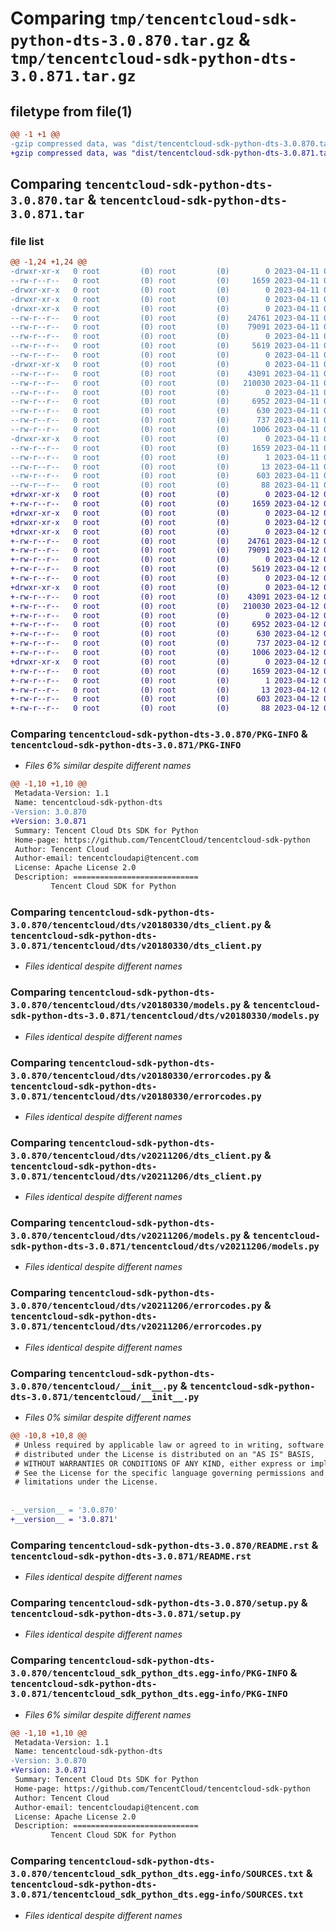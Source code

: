 # Comparing `tmp/tencentcloud-sdk-python-dts-3.0.870.tar.gz` & `tmp/tencentcloud-sdk-python-dts-3.0.871.tar.gz`

## filetype from file(1)

```diff
@@ -1 +1 @@
-gzip compressed data, was "dist/tencentcloud-sdk-python-dts-3.0.870.tar", last modified: Tue Apr 11 03:37:34 2023, max compression
+gzip compressed data, was "dist/tencentcloud-sdk-python-dts-3.0.871.tar", last modified: Wed Apr 12 00:23:22 2023, max compression
```

## Comparing `tencentcloud-sdk-python-dts-3.0.870.tar` & `tencentcloud-sdk-python-dts-3.0.871.tar`

### file list

```diff
@@ -1,24 +1,24 @@
-drwxr-xr-x   0 root         (0) root         (0)        0 2023-04-11 03:37:34.000000 tencentcloud-sdk-python-dts-3.0.870/
--rw-r--r--   0 root         (0) root         (0)     1659 2023-04-11 03:37:34.000000 tencentcloud-sdk-python-dts-3.0.870/PKG-INFO
-drwxr-xr-x   0 root         (0) root         (0)        0 2023-04-11 03:37:34.000000 tencentcloud-sdk-python-dts-3.0.870/tencentcloud/
-drwxr-xr-x   0 root         (0) root         (0)        0 2023-04-11 03:37:34.000000 tencentcloud-sdk-python-dts-3.0.870/tencentcloud/dts/
-drwxr-xr-x   0 root         (0) root         (0)        0 2023-04-11 03:37:34.000000 tencentcloud-sdk-python-dts-3.0.870/tencentcloud/dts/v20180330/
--rw-r--r--   0 root         (0) root         (0)    24761 2023-04-11 03:37:34.000000 tencentcloud-sdk-python-dts-3.0.870/tencentcloud/dts/v20180330/dts_client.py
--rw-r--r--   0 root         (0) root         (0)    79091 2023-04-11 03:37:34.000000 tencentcloud-sdk-python-dts-3.0.870/tencentcloud/dts/v20180330/models.py
--rw-r--r--   0 root         (0) root         (0)        0 2023-04-11 03:37:34.000000 tencentcloud-sdk-python-dts-3.0.870/tencentcloud/dts/v20180330/__init__.py
--rw-r--r--   0 root         (0) root         (0)     5619 2023-04-11 03:37:34.000000 tencentcloud-sdk-python-dts-3.0.870/tencentcloud/dts/v20180330/errorcodes.py
--rw-r--r--   0 root         (0) root         (0)        0 2023-04-11 03:37:34.000000 tencentcloud-sdk-python-dts-3.0.870/tencentcloud/dts/__init__.py
-drwxr-xr-x   0 root         (0) root         (0)        0 2023-04-11 03:37:34.000000 tencentcloud-sdk-python-dts-3.0.870/tencentcloud/dts/v20211206/
--rw-r--r--   0 root         (0) root         (0)    43091 2023-04-11 03:37:34.000000 tencentcloud-sdk-python-dts-3.0.870/tencentcloud/dts/v20211206/dts_client.py
--rw-r--r--   0 root         (0) root         (0)   210030 2023-04-11 03:37:34.000000 tencentcloud-sdk-python-dts-3.0.870/tencentcloud/dts/v20211206/models.py
--rw-r--r--   0 root         (0) root         (0)        0 2023-04-11 03:37:34.000000 tencentcloud-sdk-python-dts-3.0.870/tencentcloud/dts/v20211206/__init__.py
--rw-r--r--   0 root         (0) root         (0)     6952 2023-04-11 03:37:34.000000 tencentcloud-sdk-python-dts-3.0.870/tencentcloud/dts/v20211206/errorcodes.py
--rw-r--r--   0 root         (0) root         (0)      630 2023-04-11 03:37:34.000000 tencentcloud-sdk-python-dts-3.0.870/tencentcloud/__init__.py
--rw-r--r--   0 root         (0) root         (0)      737 2023-04-11 03:37:34.000000 tencentcloud-sdk-python-dts-3.0.870/README.rst
--rw-r--r--   0 root         (0) root         (0)     1006 2023-04-11 03:37:34.000000 tencentcloud-sdk-python-dts-3.0.870/setup.py
-drwxr-xr-x   0 root         (0) root         (0)        0 2023-04-11 03:37:34.000000 tencentcloud-sdk-python-dts-3.0.870/tencentcloud_sdk_python_dts.egg-info/
--rw-r--r--   0 root         (0) root         (0)     1659 2023-04-11 03:37:34.000000 tencentcloud-sdk-python-dts-3.0.870/tencentcloud_sdk_python_dts.egg-info/PKG-INFO
--rw-r--r--   0 root         (0) root         (0)        1 2023-04-11 03:37:34.000000 tencentcloud-sdk-python-dts-3.0.870/tencentcloud_sdk_python_dts.egg-info/dependency_links.txt
--rw-r--r--   0 root         (0) root         (0)       13 2023-04-11 03:37:34.000000 tencentcloud-sdk-python-dts-3.0.870/tencentcloud_sdk_python_dts.egg-info/top_level.txt
--rw-r--r--   0 root         (0) root         (0)      603 2023-04-11 03:37:34.000000 tencentcloud-sdk-python-dts-3.0.870/tencentcloud_sdk_python_dts.egg-info/SOURCES.txt
--rw-r--r--   0 root         (0) root         (0)       88 2023-04-11 03:37:34.000000 tencentcloud-sdk-python-dts-3.0.870/setup.cfg
+drwxr-xr-x   0 root         (0) root         (0)        0 2023-04-12 00:23:22.000000 tencentcloud-sdk-python-dts-3.0.871/
+-rw-r--r--   0 root         (0) root         (0)     1659 2023-04-12 00:23:22.000000 tencentcloud-sdk-python-dts-3.0.871/PKG-INFO
+drwxr-xr-x   0 root         (0) root         (0)        0 2023-04-12 00:23:22.000000 tencentcloud-sdk-python-dts-3.0.871/tencentcloud/
+drwxr-xr-x   0 root         (0) root         (0)        0 2023-04-12 00:23:22.000000 tencentcloud-sdk-python-dts-3.0.871/tencentcloud/dts/
+drwxr-xr-x   0 root         (0) root         (0)        0 2023-04-12 00:23:22.000000 tencentcloud-sdk-python-dts-3.0.871/tencentcloud/dts/v20180330/
+-rw-r--r--   0 root         (0) root         (0)    24761 2023-04-12 00:23:22.000000 tencentcloud-sdk-python-dts-3.0.871/tencentcloud/dts/v20180330/dts_client.py
+-rw-r--r--   0 root         (0) root         (0)    79091 2023-04-12 00:23:22.000000 tencentcloud-sdk-python-dts-3.0.871/tencentcloud/dts/v20180330/models.py
+-rw-r--r--   0 root         (0) root         (0)        0 2023-04-12 00:23:22.000000 tencentcloud-sdk-python-dts-3.0.871/tencentcloud/dts/v20180330/__init__.py
+-rw-r--r--   0 root         (0) root         (0)     5619 2023-04-12 00:23:22.000000 tencentcloud-sdk-python-dts-3.0.871/tencentcloud/dts/v20180330/errorcodes.py
+-rw-r--r--   0 root         (0) root         (0)        0 2023-04-12 00:23:22.000000 tencentcloud-sdk-python-dts-3.0.871/tencentcloud/dts/__init__.py
+drwxr-xr-x   0 root         (0) root         (0)        0 2023-04-12 00:23:22.000000 tencentcloud-sdk-python-dts-3.0.871/tencentcloud/dts/v20211206/
+-rw-r--r--   0 root         (0) root         (0)    43091 2023-04-12 00:23:22.000000 tencentcloud-sdk-python-dts-3.0.871/tencentcloud/dts/v20211206/dts_client.py
+-rw-r--r--   0 root         (0) root         (0)   210030 2023-04-12 00:23:22.000000 tencentcloud-sdk-python-dts-3.0.871/tencentcloud/dts/v20211206/models.py
+-rw-r--r--   0 root         (0) root         (0)        0 2023-04-12 00:23:22.000000 tencentcloud-sdk-python-dts-3.0.871/tencentcloud/dts/v20211206/__init__.py
+-rw-r--r--   0 root         (0) root         (0)     6952 2023-04-12 00:23:22.000000 tencentcloud-sdk-python-dts-3.0.871/tencentcloud/dts/v20211206/errorcodes.py
+-rw-r--r--   0 root         (0) root         (0)      630 2023-04-12 00:23:22.000000 tencentcloud-sdk-python-dts-3.0.871/tencentcloud/__init__.py
+-rw-r--r--   0 root         (0) root         (0)      737 2023-04-12 00:23:22.000000 tencentcloud-sdk-python-dts-3.0.871/README.rst
+-rw-r--r--   0 root         (0) root         (0)     1006 2023-04-12 00:23:22.000000 tencentcloud-sdk-python-dts-3.0.871/setup.py
+drwxr-xr-x   0 root         (0) root         (0)        0 2023-04-12 00:23:22.000000 tencentcloud-sdk-python-dts-3.0.871/tencentcloud_sdk_python_dts.egg-info/
+-rw-r--r--   0 root         (0) root         (0)     1659 2023-04-12 00:23:22.000000 tencentcloud-sdk-python-dts-3.0.871/tencentcloud_sdk_python_dts.egg-info/PKG-INFO
+-rw-r--r--   0 root         (0) root         (0)        1 2023-04-12 00:23:22.000000 tencentcloud-sdk-python-dts-3.0.871/tencentcloud_sdk_python_dts.egg-info/dependency_links.txt
+-rw-r--r--   0 root         (0) root         (0)       13 2023-04-12 00:23:22.000000 tencentcloud-sdk-python-dts-3.0.871/tencentcloud_sdk_python_dts.egg-info/top_level.txt
+-rw-r--r--   0 root         (0) root         (0)      603 2023-04-12 00:23:22.000000 tencentcloud-sdk-python-dts-3.0.871/tencentcloud_sdk_python_dts.egg-info/SOURCES.txt
+-rw-r--r--   0 root         (0) root         (0)       88 2023-04-12 00:23:22.000000 tencentcloud-sdk-python-dts-3.0.871/setup.cfg
```

### Comparing `tencentcloud-sdk-python-dts-3.0.870/PKG-INFO` & `tencentcloud-sdk-python-dts-3.0.871/PKG-INFO`

 * *Files 6% similar despite different names*

```diff
@@ -1,10 +1,10 @@
 Metadata-Version: 1.1
 Name: tencentcloud-sdk-python-dts
-Version: 3.0.870
+Version: 3.0.871
 Summary: Tencent Cloud Dts SDK for Python
 Home-page: https://github.com/TencentCloud/tencentcloud-sdk-python
 Author: Tencent Cloud
 Author-email: tencentcloudapi@tencent.com
 License: Apache License 2.0
 Description: ============================
         Tencent Cloud SDK for Python
```

### Comparing `tencentcloud-sdk-python-dts-3.0.870/tencentcloud/dts/v20180330/dts_client.py` & `tencentcloud-sdk-python-dts-3.0.871/tencentcloud/dts/v20180330/dts_client.py`

 * *Files identical despite different names*

### Comparing `tencentcloud-sdk-python-dts-3.0.870/tencentcloud/dts/v20180330/models.py` & `tencentcloud-sdk-python-dts-3.0.871/tencentcloud/dts/v20180330/models.py`

 * *Files identical despite different names*

### Comparing `tencentcloud-sdk-python-dts-3.0.870/tencentcloud/dts/v20180330/errorcodes.py` & `tencentcloud-sdk-python-dts-3.0.871/tencentcloud/dts/v20180330/errorcodes.py`

 * *Files identical despite different names*

### Comparing `tencentcloud-sdk-python-dts-3.0.870/tencentcloud/dts/v20211206/dts_client.py` & `tencentcloud-sdk-python-dts-3.0.871/tencentcloud/dts/v20211206/dts_client.py`

 * *Files identical despite different names*

### Comparing `tencentcloud-sdk-python-dts-3.0.870/tencentcloud/dts/v20211206/models.py` & `tencentcloud-sdk-python-dts-3.0.871/tencentcloud/dts/v20211206/models.py`

 * *Files identical despite different names*

### Comparing `tencentcloud-sdk-python-dts-3.0.870/tencentcloud/dts/v20211206/errorcodes.py` & `tencentcloud-sdk-python-dts-3.0.871/tencentcloud/dts/v20211206/errorcodes.py`

 * *Files identical despite different names*

### Comparing `tencentcloud-sdk-python-dts-3.0.870/tencentcloud/__init__.py` & `tencentcloud-sdk-python-dts-3.0.871/tencentcloud/__init__.py`

 * *Files 0% similar despite different names*

```diff
@@ -10,8 +10,8 @@
 # Unless required by applicable law or agreed to in writing, software
 # distributed under the License is distributed on an "AS IS" BASIS,
 # WITHOUT WARRANTIES OR CONDITIONS OF ANY KIND, either express or implied.
 # See the License for the specific language governing permissions and
 # limitations under the License.
 
 
-__version__ = '3.0.870'
+__version__ = '3.0.871'
```

### Comparing `tencentcloud-sdk-python-dts-3.0.870/README.rst` & `tencentcloud-sdk-python-dts-3.0.871/README.rst`

 * *Files identical despite different names*

### Comparing `tencentcloud-sdk-python-dts-3.0.870/setup.py` & `tencentcloud-sdk-python-dts-3.0.871/setup.py`

 * *Files identical despite different names*

### Comparing `tencentcloud-sdk-python-dts-3.0.870/tencentcloud_sdk_python_dts.egg-info/PKG-INFO` & `tencentcloud-sdk-python-dts-3.0.871/tencentcloud_sdk_python_dts.egg-info/PKG-INFO`

 * *Files 6% similar despite different names*

```diff
@@ -1,10 +1,10 @@
 Metadata-Version: 1.1
 Name: tencentcloud-sdk-python-dts
-Version: 3.0.870
+Version: 3.0.871
 Summary: Tencent Cloud Dts SDK for Python
 Home-page: https://github.com/TencentCloud/tencentcloud-sdk-python
 Author: Tencent Cloud
 Author-email: tencentcloudapi@tencent.com
 License: Apache License 2.0
 Description: ============================
         Tencent Cloud SDK for Python
```

### Comparing `tencentcloud-sdk-python-dts-3.0.870/tencentcloud_sdk_python_dts.egg-info/SOURCES.txt` & `tencentcloud-sdk-python-dts-3.0.871/tencentcloud_sdk_python_dts.egg-info/SOURCES.txt`

 * *Files identical despite different names*

